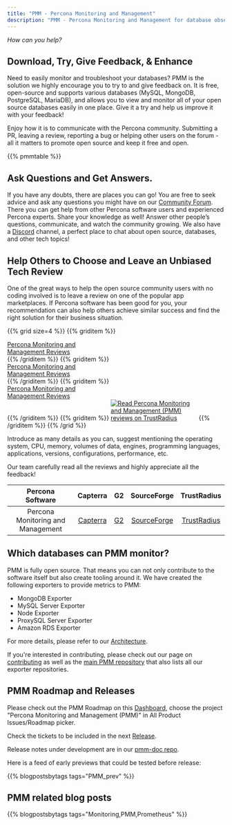 ```yaml
---
title: "PMM - Percona Monitoring and Management"
description: "PMM - Percona Monitoring and Management for database observability"
---
```


*How can you help?*

## Download, Try, Give Feedback, & Enhance

Need to easily monitor and troubleshoot your databases? PMM is the solution we highly encourage you to try to and give feedback on. It is free, open-source and supports various databases (MySQL, MongoDB, PostgreSQL, MariaDB), and allows you to view and monitor all of your open source databases easily in one place. Give it a try and help us improve it with your feedback! 

Enjoy how it is to communicate with the Percona community. Submitting a PR, leaving a review, reporting a bug or helping other users on the forum - all it matters to promote open source and keep it free and open. 


{{% pmmtable %}}


## Ask Questions and Get Answers.

If you have any doubts, there are places you can go! You are free to seek advice and ask any questions you might have on our [Community Forum](https://forums.percona.com/c/percona-monitoring-and-management-pmm/30/none). There you can get help from other Percona software users and experienced Percona experts. Share your knowledge as well! Answer other people’s questions, communicate, and watch the community growing. We also have a [Discord](http://per.co.na/discord) channel, a perfect place to chat about open source, databases, and other tech topics!


## Help Others to Choose and Leave an Unbiased Tech Review
One of the great ways to help the open source community users with no coding involved is to leave a review on one of the popular app marketplaces. If Percona software has been good for you, your recommendation can also help others achieve similar success and find the right solution for their business situation. 

{{% grid size=4 %}}
{{% griditem %}}
<!-- Begin SF Tag -->
<div class="sf-root" data-id="3260615" data-variant-id="sf" data-badge="leader-badge-black" data-metadata="achievement=leader-2020" style="width:180px" data-project-url="https://sourceforge.net/software/product/Percona-Monitoring-and-Management/">
    <a href="https://sourceforge.net/software/product/Percona-Monitoring-and-Management/" target="_blank">Percona Monitoring and Management Reviews</a>
</div>
<script type="text/javascript">(function () {var sc=document.createElement('script');sc.type='text/javascript';sc.async=true;sc.src='https://b.sf-syn.com/badge_js?sf_id=3260615&variant_id=sf';var p=document.getElementsByTagName('script')[0];p.parentNode.insertBefore(sc, p);})();
</script>
<!-- End SF Tag -->
{{% /griditem %}}
{{% griditem %}}
<!-- Begin SF Tag -->
<div class="sf-root" data-id="3260615" data-variant-id="sf" data-badge="leader-winter-white" data-metadata="achievement=leader-seasonal-2021-winter" style="width:180px" data-project-url="https://sourceforge.net/software/product/Percona-Monitoring-and-Management/">
    <a href="https://sourceforge.net/software/product/Percona-Monitoring-and-Management/" target="_blank">Percona Monitoring and Management Reviews</a>
</div>
<script type="text/javascript">(function () {var sc=document.createElement('script');sc.type='text/javascript';sc.async=true;sc.src='https://b.sf-syn.com/badge_js?sf_id=3260615&variant_id=sf';var p=document.getElementsByTagName('script')[0];p.parentNode.insertBefore(sc, p);})();
</script>
<!-- End SF Tag -->
{{% /griditem %}}
{{% griditem %}}
<!-- Begin SF Tag -->
<div class="sf-root" data-id="3260615" data-variant-id="sf" data-badge="leader-spring-white" data-metadata="achievement=leader-seasonal-2021-spring" style="width:180px" data-project-url="https://sourceforge.net/software/product/Percona-Monitoring-and-Management/">
    <a href="https://sourceforge.net/software/product/Percona-Monitoring-and-Management/" target="_blank">Percona Monitoring and Management Reviews</a>
</div>
<script type="text/javascript">(function () {var sc=document.createElement('script');sc.type='text/javascript';sc.async=true;sc.src='https://b.sf-syn.com/badge_js?sf_id=3260615&variant_id=sf';var p=document.getElementsByTagName('script')[0];p.parentNode.insertBefore(sc, p);})();
</script>
<!-- End SF Tag -->
{{% /griditem %}}
{{% griditem %}}
<a href="https://www.trustradius.com/products/percona-monitoring-and-management-pmm/reviews?source=ratings_badge&utm_source=badge&utm_medium=referral&utm_campaign=trustradius_ratings_badge" style="display:inline-block;" target="_blank" title="Read Percona Monitoring and Management (PMM) reviews on TrustRadius" rel="noopener"><img alt="Read Percona Monitoring and Management (PMM) reviews on TrustRadius" style="max-width:200px" src="https://www.trustradius.com/api/v1/ratings_badge/percona-monitoring-and-management-pmm"></a>
{{% /griditem %}}
{{% /grid %}}

Introduce as many details as you can, suggest mentioning the operating system, CPU, memory, volumes of data, engines, programming languages, applications, versions, configurations, performance, etc.  

Our team carefully read all the reviews and highly appreciate all the feedback!

| Percona Software | Capterra | G2 | SourceForge | TrustRadius |
|:----------------:|:--------:|:--:|:-----------:|:-----------:|
| Percona Monitoring and Management | [Capterra](https://reviews.capterra.com/new/203166) | [G2](https://www.g2.com/products/percona-monitoring-and-management-pmm/reviews/) | [SourceForge](https://sourceforge.net/software/product/Percona-Monitoring-and-Management/) | [TrustRadius](https://www.trustradius.com/products/percona-monitoring-and-management-pmm/reviews) |

## Which databases can PMM monitor?

PMM is fully open source. That means you can not only contribute to the software itself but also create tooling around it. We have created the following exporters to provide metrics to PMM:

* MongoDB Exporter
* MySQL Server Exporter
* Node Exporter
* ProxySQL Server Exporter
* Amazon RDS Exporter

For more details, please refer to our [Architecture](https://www.percona.com/doc/percona-monitoring-and-management/2.x/details/architecture.html).

If you're interested in contributing, please check out our page on [contributing](/contribute) as well as the [main PMM repository](https://github.com/percona/pmm) that also lists all our exporter repositories.

## PMM Roadmap and Releases

Please check out the PMM Roadmap on this [Dashboard](https://jira.percona.com/secure/Dashboard.jspa?selectPageId=13502), choose the project "Percona Monitoring and Management (PMM)" in All Product Issues/Roadmap picker.

Check the tickets to be included in the next [Release](https://jira.percona.com/issues/?jql=project%20%3D%20%22Percona%20Monitoring%20and%20Management%22%20and%20fixVersion%20%3D%20earliestUnreleasedVersion()). 

Release notes under development are in our [pmm-doc repo](https://github.com/percona/pmm-doc/labels/RN).

Here is a feed of early previews that could be tested before release:

{{% blogpostsbytags tags="PMM_prev" %}}


## PMM related blog posts

{{% blogpostsbytags tags="Monitoring,PMM,Prometheus" %}}

